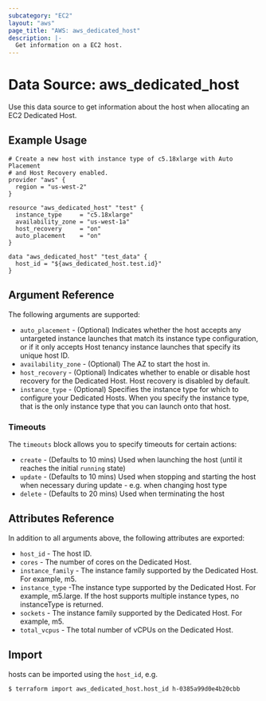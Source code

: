 ```yaml
---
subcategory: "EC2"
layout: "aws"
page_title: "AWS: aws_dedicated_host"
description: |-
  Get information on a EC2 host.
---
```


# Data Source: aws_dedicated_host

Use this data source to get information about the host when allocating an EC2 Dedicated Host.

## Example Usage

```hcl
# Create a new host with instance type of c5.18xlarge with Auto Placement 
# and Host Recovery enabled. 
provider "aws" {
  region = "us-west-2"
}

resource "aws_dedicated_host" "test" {
  instance_type     = "c5.18xlarge"
  availability_zone = "us-west-1a"
  host_recovery     = "on"
  auto_placement    = "on"
}

data "aws_dedicated_host" "test_data" {
  host_id = "${aws_dedicated_host.test.id}"
}
```

## Argument Reference

The following arguments are supported:

* `auto_placement` - (Optional) Indicates whether the host accepts any untargeted instance launches that match its instance type configuration, or if it only accepts Host tenancy instance launches that specify its unique host ID.
* `availability_zone` - (Optional) The AZ to start the host in.
* `host_recovery` - (Optional) Indicates whether to enable or disable host recovery for the Dedicated Host. Host recovery is disabled by default.
* `instance_type` - (Optional) Specifies the instance type for which to configure your Dedicated Hosts. When you specify the instance type, that is the only instance type that you can launch onto that host. 





### Timeouts

The `timeouts` block allows you to specify timeouts for certain actions:

* `create` - (Defaults to 10 mins) Used when launching the host (until it reaches the initial `running` state)
* `update` - (Defaults to 10 mins) Used when stopping and starting the host when necessary during update - e.g. when changing host type
* `delete` - (Defaults to 20 mins) Used when terminating the host


## Attributes Reference

In addition to all arguments above, the following attributes are exported:

* `host_id` - The host ID. 
* `cores` - The number of cores on the Dedicated Host.
* `instance_family` - The instance family supported by the Dedicated Host. For example, m5.
* `instance_type` -The instance type supported by the Dedicated Host. For example, m5.large. If the host supports multiple instance types, no instanceType is returned.
* `sockets` - The instance family supported by the Dedicated Host. For example, m5.
* `total_vcpus` - The total number of vCPUs on the Dedicated Host.



## Import

hosts can be imported using the `host_id`, e.g.

```
$ terraform import aws_dedicated_host.host_id h-0385a99d0e4b20cbb
```
